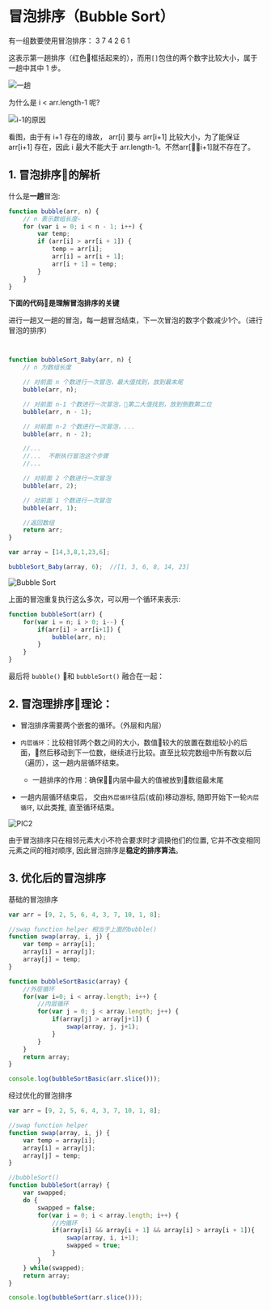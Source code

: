 # 冒泡排序（Bubble Sort）

有一组数要使用冒泡排序： 3 7 4 2 6 1

这表示第一趟排序（红色框括起来的），而用`[]`包住的两个数字比较大小，属于一趟中其中 1 步。

![一趟](../images/一趟.png)

为什么是 i < arr.length-1 呢?

![i-1的原因](../images/bubblesort1.png)

看图，由于有 i+1 存在的缘故，  arr[i] 要与 arr[i+1] 比较大小，为了能保证 arr[i+1] 存在，因此 i 最大不能大于 arr.length-1。不然arr[i+1]就不存在了。

## 1. 冒泡排序的解析

什么是**一趟**冒泡:

```js
function bubble(arr, n) {
    // n 表示数组长度~
    for (var i = 0; i < n - 1; i++) {
        var temp;
        if (arr[i] > arr[i + 1]) {
            temp = arr[i];
            arr[i] = arr[i + 1];
            arr[i + 1] = temp;
        }
    }
}
```

**下面的代码是理解冒泡排序的关键**

进行一趟又一趟的冒泡，每一趟冒泡结束，下一次冒泡的数字个数减少1个。（进行冒泡的排序）

```js


function bubbleSort_Baby(arr, n) {
    // n 为数组长度

    // 对前面 n 个数进行一次冒泡，最大值找到，放到最末尾
    bubble(arr, n);

    // 对前面 n-1 个数进行一次冒泡，第二大值找到，放到倒数第二位
    bubble(arr, n - 1);

    // 对前面 n-2 个数进行一次冒泡，...
    bubble(arr, n - 2);

    //...
    //...  不断执行冒泡这个步骤
    //...

    // 对前面 2 个数进行一次冒泡
    bubble(arr, 2);

    // 对前面 1 个数进行一次冒泡
    bubble(arr, 1);

    //返回数组
    return arr;
}

var array = [14,3,8,1,23,6];

bubbleSort_Baby(array, 6);  //[1, 3, 6, 8, 14, 23]
```

![Bubble Sort](../images/BubbleSort.gif)

上面的冒泡重复执行这么多次，可以用一个循环来表示:

```js
function bubbleSort(arr) {
    for(var i = n; i > 0; i--) {
        if(arr[i] > arr[i+1]) {
            bubble(arr, n);
        }
    }
}
```

最后将 `bubble()` 和 `bubbleSort()` 融合在一起：

## 2. 冒泡理排序理论：

- 冒泡排序需要两个嵌套的循环。（外层和内层）

- `内层循环`：比较相邻两个数之间的大小，数值较大的放置在数组较小的后面，然后移动到下一位数，继续进行比较。直至比较完数组中所有数以后（遍历），这一趟内层循环结束。

    - 一趟排序的作用：确保内层中最大的值被放到数组最末尾

- 一趟内层循环结束后， 交由`外层循环`往后(或前)移动游标, 随即开始下一轮`内层循环`, 以此类推, 直至循环结束。

![PIC2](../images/bubblesort2.png)

由于冒泡排序只在相邻元素大小不符合要求时才调换他们的位置, 它并不改变相同元素之间的相对顺序, 因此冒泡排序是**稳定的排序算法**。

## 3. 优化后的冒泡排序

基础的冒泡排序
```js
var arr = [9, 2, 5, 6, 4, 3, 7, 10, 1, 8];

//swap function helper 相当于上面的bubble()
function swap(array, i, j) {
    var temp = array[i];
    array[i] = array[j];
    array[j] = temp;
}

function bubbleSortBasic(array) {
    //外层循环
    for(var i=0; i < array.length; i++) {
        //内层循环
        for(var j = 0; j < array.length; j++) {
            if(array[j] > array[j+1]) {
                swap(array, j, j+1);
            }
        }
    }
    return array;
}

console.log(bubbleSortBasic(arr.slice()));
```

经过优化的冒泡排序

```js
var arr = [9, 2, 5, 6, 4, 3, 7, 10, 1, 8];

//swap function helper
function swap(array, i, j) {
    var temp = array[i];
    array[i] = array[j];
    array[j] = temp;
}

//bubbleSort()
function bubbleSort(array) {
    var swapped;
    do {
        swapped = false;
        for(var i = 0; i < array.length; i++) {
            //内循环
            if(array[i] && array[i + 1] && array[i] > array[i + 1]){    //漏了这句导致死循环，Devtool都给我弄崩溃了
                swap(array, i, i+1);
                swapped = true;
            }
        }
    } while(swapped);
    return array;
}

console.log(bubbleSort(arr.slice()));
```